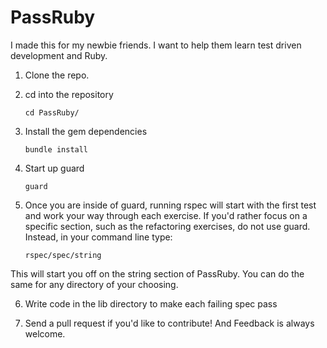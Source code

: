PassRuby
========
I made this for my newbie friends.  I want to help them learn test driven development and Ruby.

1. Clone the repo.

2. cd into the repository 

    `cd PassRuby/`

3. Install the gem dependencies 

    `bundle install`

4. Start up guard 

    `guard`

5. Once you are inside of guard, running rspec will start with the first test and work your way through each exercise.  If you'd rather focus on a specific section, such as the refactoring exercises, do not use guard.  Instead, in your command line type:
 
    `rspec/spec/string`

This will start you off on the string section of PassRuby.  You can do the same for any directory of your choosing.

6. Write code in the lib directory to make each failing spec pass


7. Send a pull request if you'd like to contribute! And Feedback is always welcome.
